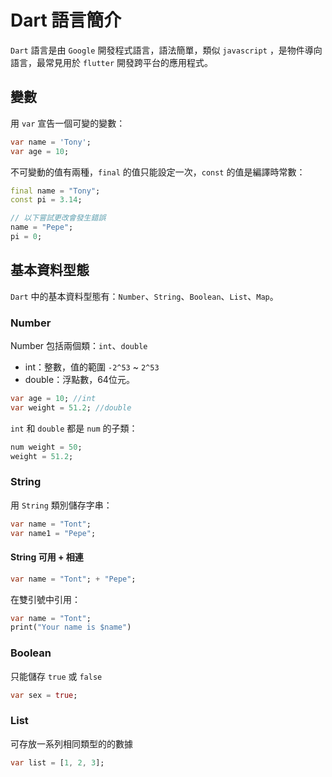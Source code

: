 # Dart 語言簡介

`Dart` 語言是由 `Google` 開發程式語言，語法簡單，類似 `javascript` ，是物件導向語言，最常見用於 `flutter` 開發跨平台的應用程式。

## 變數

用 `var` 宣告一個可變的變數：

``` dart
var name = 'Tony';
var age = 10;
```

不可變動的值有兩種，`final` 的值只能設定一次，`const` 的值是編譯時常數：

``` dart
final name = "Tony";
const pi = 3.14;

// 以下嘗試更改會發生錯誤
name = "Pepe";
pi = 0;
```

## 基本資料型態

`Dart` 中的基本資料型態有：`Number`、`String`、`Boolean`、`List`、`Map`。

### Number

Number 包括兩個類：`int`、`double`

* int：整數，值的範圍 `-2^53` ~ `2^53`
* double：浮點數，64位元。

``` dart
var age = 10; //int
var weight = 51.2; //double
```

`int` 和 `double` 都是 `num` 的子類：

``` dart
num weight = 50;
weight = 51.2;
```

### String

用 `String` 類別儲存字串：

``` dart
var name = "Tont";
var name1 = "Pepe";
```

#### String 可用 + 相連

``` Dart
var name = "Tont"; + "Pepe";
```

在雙引號中引用：

``` dart
var name = "Tont";
print("Your name is $name")
```

### Boolean

只能儲存 `true` 或 `false`

``` dart
var sex = true;
```

### List

可存放一系列相同類型的的數據

``` dart
var list = [1, 2, 3];
```